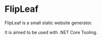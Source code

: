 FlipLeaf
========

FlipLeaf is a small static website generator.

It is aimed to be used with .NET Core Tooling.